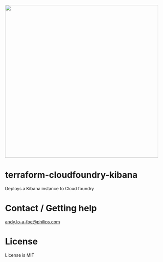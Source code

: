 <img src="https://cdn.rawgit.com/hashicorp/terraform-website/master/content/source/assets/images/logo-hashicorp.svg" width="500px">

# terraform-cloudfoundry-kibana
Deploys a Kibana instance to Cloud foundry

# Contact / Getting help
andy.lo-a-foe@philips.com

# License
License is MIT
